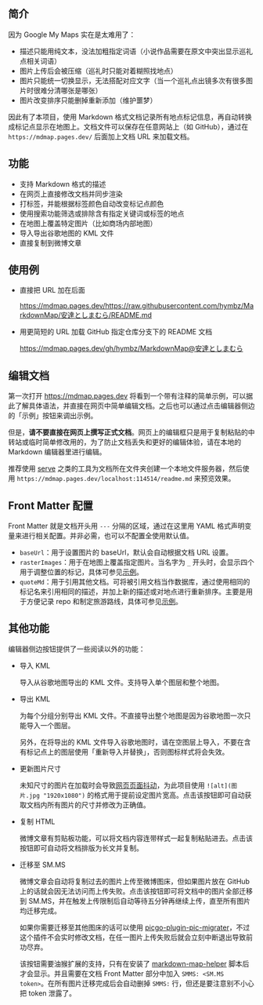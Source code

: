 ## 简介

因为 Google My Maps 实在是太难用了：

- 描述只能用纯文本，没法加粗指定词语（小说作品需要在原文中突出显示巡礼点相关词语）
- 图片上传后会被压缩（巡礼时只能对着糊照找地点）
- 图片只能统一切换显示，无法搭配对应文字（当一个巡礼点出镜多次有很多图片时很难分清哪张是哪张）
- 图片改变排序只能删掉重新添加（维护噩梦）

因此有了本项目，使用 Markdown 格式文档记录所有地点标记信息，再自动转换成标记点显示在地图上。文档文件可以保存在任意网站上（如 GitHub），通过在 `https://mdmap.pages.dev/` 后面加上文档 URL 来加载文档。

## 功能

- 支持 Markdown 格式的描述
- 在网页上直接修改文档并同步渲染
- 打标签，并能根据标签颜色自动改变标记点颜色
- 使用搜索功能筛选或排除含有指定关键词或标签的地点
- 在地图上覆盖特定图片（比如商场内部地图）
- 导入导出谷歌地图的 KML 文件
- 直接复制到微博文章

## 使用例

- 直接把 URL 加在后面

  <https://mdmap.pages.dev/https://raw.githubusercontent.com/hymbz/MarkdownMap/安達としまむら/README.md>

- 用更简短的 URL 加载 GitHub 指定仓库分支下的 README 文档

  <https://mdmap.pages.dev/gh/hymbz/MarkdownMap@安達としまむら>

## 编辑文档

第一次打开 <https://mdmap.pages.dev> 将看到一个带有注释的简单示例，可以据此了解具体语法，并直接在网页中简单编辑文档。之后也可以通过点击编辑器侧边的「示例」按钮来调出示例。

但是，**请不要直接在网页上撰写正式文档**。网页上的编辑框只是用于复制粘贴的中转站或临时简单修改用的，为了防止文档丢失和更好的编辑体验，请在本地的 Markdown 编辑器里进行编辑。

推荐使用 [serve](https://www.npmjs.com/package/serve) 之类的工具为文档所在文件夹创建一个本地文件服务器，然后使用 `https://mdmap.pages.dev/localhost:114514/readme.md` 来预览效果。

## Front Matter 配置

Front Matter 就是文档开头用 `---` 分隔的区域，通过在这里用 YAML 格式声明变量来进行相关配置。并非必需，也可以不配置全使用默认值。

- `baseUrl`：用于设置图片的 baseUrl，默认会自动根据文档 URL 设置。
- `rasterImages`：用于在地图上覆盖指定图片。当名字为 `_` 开头时，会显示四个用于调整位置的标记，具体可参见[示例](https://mdmap.pages.dev/gh/hymbz/MarkdownMap@安達としまむら)。
- `quoteMd`：用于引用其他文档。可将被引用文档当作数据库，通过使用相同的标记名来引用相同的描述，并加上新的描述或对地点进行重新排序。主要是用于方便记录 repo 和制定旅游路线，具体可参见[示例](https://mdmap.pages.dev/gh/hymbz/MarkdownMap@repo/安岛.md)。

## 其他功能

编辑器侧边按钮提供了一些阅读以外的功能：

- 导入 KML

  导入从谷歌地图导出的 KML 文件。支持导入单个图层和整个地图。

- 导出 KML

  为每个分组分别导出 KML 文件。不直接导出整个地图是因为谷歌地图一次只能导入一个图层。

  另外，在将导出的 KML 文件导入谷歌地图时，请在空图层上导入，不要在含有标记点上的图层使用「重新导入并替换」，否则图标样式将会失效。

- 更新图片尺寸

  未知尺寸的图片在加载时会导致[网页页面抖动](https://web.dev/articles/optimize-cls?hl=zh-cn#images-without-dimensions)，为此项目使用 `![alt](图片.jpg "1920x1080")` 的格式用于提前设定图片宽高。点击该按钮即可自动获取文档内所有图片的尺寸并修改为正确值。

- 复制 HTML

  微博文章有剪贴板功能，可以将文档内容连带样式一起复制粘贴进去。点击该按钮即可自动将文档排版为长文并复制。

- 迁移至 SM.MS

  微博文章会自动将复制过去的图片上传至微博图床，但如果图片放在 GitHub 上的话就会因无法访问而上传失败。点击该按钮即可将文档中的图片全部迁移到 SM.MS，并在触发上传限制后自动等待五分钟再继续上传，直至所有图片均迁移完成。

  如果你需要迁移至其他图床的话可以使用 [picgo-plugin-pic-migrater](https://github.com/PicGo/picgo-plugin-pic-migrater/blob/master/README_CN.md)，不过这个插件不会实时修改文档，在任一图片上传失败后就会立刻中断退出导致前功尽弃。

  该按钮需要油猴扩展的支持，只有在安装了 [markdown-map-helper](./map-helper.user.js) 脚本后才会显示。并且需要在文档 Front Matter 部分中加入 `SMMS: <SM.MS token>`。在所有图片迁移完成后会自动删掉 `SMMS:` 行，但还是要注意别不小心把 token 泄露了。
